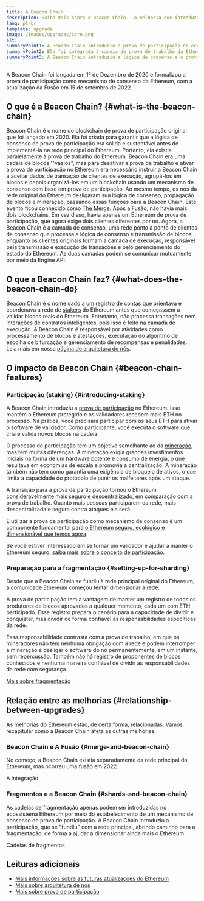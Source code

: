 ```yaml
---
title: A Beacon Chain
description: Saiba mais sobre a Beacon Chain — a melhoria que introduziu a prova de participação no Ethereum.
lang: pt-br
template: upgrade
image: /images/upgrades/core.png
alt: 
summaryPoint1: A Beacon Chain introduziu a prova de participação no ecossistema Ethereum.
summaryPoint2: Ela foi integrada à cadeia de prova de trabalho da Ethereum original em setembro de 2022.
summaryPoint3: A Beacon Chain introduziu a lógica de consenso e o protocolo de propagação de boatos de bloco que agora protege a Ethereum.
---
```


<UpgradeStatus isShipped dateKey="page-upgrades:page-upgrades-beacon-date">
  A Beacon Chain foi lançada em 1º de Dezembro de 2020 e formalizou a prova de participação como mecanismo de consenso da Ethereum, com a atualização da Fusão em 15 de setembro de 2022.
</UpgradeStatus>

## O que é a Beacon Chain? {#what-is-the-beacon-chain}

Beacon Chain é o nome do blockchain de prova de participação original que foi lançado em 2020. Ela foi criada para garantir que a lógica de consenso de prova de participação era sólida e sustentável antes de implementá-la na rede principal do Ethereum. Portanto, ela existia paralelamente à prova de trabalho do Ethereum. Beacon Chain era uma cadeia de blocos '"vazios", mas para desativar a prova de trabalho e ativar a prova de participação no Ethereum era necessário instruir a Beacon Chain a aceitar dados de transação de clientes de execução, agrupá-los em blocos e depois organizá-los em um blockchain usando um mecanismo de consenso com base em prova de participação. Ao mesmo tempo, os nós da rede original do Ethereum desligaram sua lógica de consenso, propagação de blocos e mineração, passando essas funções para a Beacon Chain. Este evento ficou conhecido como [The Merge](/roadmap/merge/). Após a Fusão, não havia mais dois blockchains. Em vez disso, havia apenas um Ethereum de prova de participação, que agora exige dois clientes diferentes por nó. Agora, a Beacon Chain é a camada de consenso, uma rede ponto a ponto de clientes de consenso que processa a lógica de consenso e transmissão de blocos, enquanto os clientes originais formam a camada de execução, responsável pela transmissão e execução de transações e pelo gerenciamento do estado do Ethereum. As duas camadas podem se comunicar mutuamente por meio da Engine API.

## O que a Beacon Chain faz? {#what-does-the-beacon-chain-do}

Beacon Chain é o nome dado a um registro de contas que orientava e coordenava a rede de [stakers](/staking/) do Ethereum antes que começassem a validar blocos reais do Ethereum. Entretanto, não processa transações nem interações de contratos inteligentes, pois isso é feito na camada de execução. A Beacon Chain é responsável por atividades como processamento de blocos e atestações, executação do algoritmo de escolha de bifurcação e gerenciamento de recompensas e penalidades. Leia mais em nossa [página de arquitetura de nós](/developers/docs/nodes-and-clients/node-architecture/#node-comparison).

## O impacto da Beacon Chain {#beacon-chain-features}

### Participação (staking) {#introducing-staking}

A Beacon Chain introduziu a [prova de participação](/developers/docs/consensus-mechanisms/pos/) no Ethereum. Isso mantém o Ethereum protegido e os validadores recebem mais ETH no processo. Na prática, você precisará participar com os seus ETH para ativar o software de validador. Como participante, você executa o software que cria e valida novos blocos na cadeia.

O processo de participação tem um objetivo semelhante ao da [mineração](/developers/docs/consensus-mechanisms/pow/mining/), mas tem muitas diferenças. A mineração exigia grandes investimentos iniciais na forma de um hardware potente e consumo de energia, o que resultava em economias de escala e promovia a centralização. A mineração também não tem como garantia uma exigência de bloqueio de ativos, o que limita a capacidade do protocolo de punir os malfeitores após um ataque.

A transição para a prova de participação tornou o Ethereum consideravelmente mais seguro e descentralizado, em comparação com a prova de trabalho. Quanto mais pessoas participarem da rede, mais descentralizada e segura contra ataques ela será.

E utilizar a prova de participação como mecanismo de consenso é um componente fundamental para [o Ethereum seguro, ecológico e dimensionável que temos agora](/roadmap/vision/).

<InfoBanner emoji=":money_bag:">
  Se você estiver interessado em se tornar um validador e ajudar a manter o Ethereum seguro, <a href="/staking/">saiba mais sobre o conceito de participação</a>.
</InfoBanner>

### Preparação para a fragmentação {#setting-up-for-sharding}

Desde que a Beacon Chain se fundiu à rede principal original do Ethereum, a comunidade Ethereum começou tentar dimensionar a rede.

A prova de participação tem a vantagem de manter um registro de todos os produtores de blocos aprovados a qualquer momento, cada um com ETH participado. Esse registro prepara o cenário para a capacidade de dividir e conquistar, mas dividir de forma confiável as responsabilidades específicas da rede.

Essa responsabilidade contrasta com a prova de trabalho, em que os mineradores não têm nenhuma obrigação com a rede e podem interromper a mineração e desligar o software do nó permanentemente, em um instante, sem repercussão. Também não há registro de proponentes de blocos conhecidos e nenhuma maneira confiável de dividir as responsabilidades da rede com segurança.

[Mais sobre fragmentação](/roadmap/danksharding/)

## Relação entre as melhorias {#relationship-between-upgrades}

As melhorias do Ethereum estão, de certa forma, relacionadas. Vamos recapitular como a Beacon Chain afeta as outras melhorias.

### Beacon Chain e A Fusão {#merge-and-beacon-chain}

No começo, a Beacon Chain existia separadamente da rede principal do Ethereum, mas ocorreu uma fusão em 2022.

<ButtonLink to="/roadmap/merge/">
  A integração
</ButtonLink>

### Fragmentos e a Beacon Chain {#shards-and-beacon-chain}

As cadeias de fragmentação apenas podem ser introduzidas no ecossistema Ethereum por meio do estabelecimento de um mecanismo de consenso de prova de participação. A Beacon Chain introduziu a participação, que se "fundiu" com a rede principal, abrindo caminho para a fragmentação, de forma a ajudar a dimensionar ainda mais o Ethereum.

<ButtonLink to="/roadmap/danksharding/">
  Cadeias de fragmentos
</ButtonLink>

## Leituras adicionais

- [Mais informações sobre as futuras atualizações do Ethereum](/roadmap/vision)
- [Mais sobre arquitetura de nós](/developers/docs/nodes-and-clients/node-architecture)
- [Mais sobre prova de participação](/developers/docs/consensus-mechanisms/pos)
